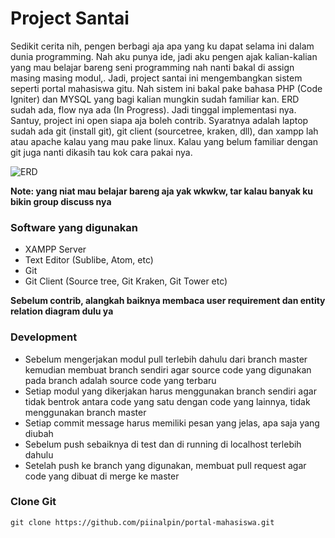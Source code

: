 # Project Santai

Sedikit cerita nih, pengen berbagi aja apa yang ku dapat selama ini dalam dunia programming. Nah aku punya ide, jadi aku pengen ajak kalian-kalian yang mau belajar bareng seni programming nah nanti bakal di assign masing masing modul,. Jadi, project santai ini mengembangkan sistem seperti portal mahasiswa gitu. Nah sistem ini bakal pake bahasa PHP (Code Igniter) dan MYSQL yang bagi kalian mungkin sudah familiar kan. ERD sudah ada, flow nya ada (In Progress). Jadi tinggal implementasi nya. Santuy, project ini open siapa aja boleh contrib. Syaratnya adalah laptop sudah ada git (install git), git client (sourcetree, kraken, dll), dan xampp lah atau apache kalau yang mau pake linux. Kalau yang belum familiar dengan git juga nanti dikasih tau kok cara pakai nya.

![ERD](https://raw.githubusercontent.com/piinalpin/portal-mahasiswa/master/docs/ERD.jpg)

__Note: yang niat mau belajar bareng aja yak wkwkw, tar kalau banyak ku bikin group discuss nya__

### Software yang digunakan

- XAMPP Server
- Text Editor (Sublibe, Atom, etc)
- Git
- Git Client (Source tree, Git Kraken, Git Tower etc)

__Sebelum contrib, alangkah baiknya membaca user requirement dan entity relation diagram dulu ya__

### Development

- Sebelum mengerjakan modul pull terlebih dahulu dari branch master kemudian membuat branch sendiri agar source code yang digunakan pada branch adalah source code yang terbaru
- Setiap modul yang dikerjakan harus menggunakan branch sendiri agar tidak bentrok antara code yang satu dengan code yang lainnya, tidak menggunakan branch master
- Setiap commit message harus memiliki pesan yang jelas, apa saja yang diubah
- Sebelum push sebaiknya di test dan di running di localhost terlebih dahulu
- Setelah push ke branch yang digunakan, membuat pull request agar code yang dibuat di merge ke master


### Clone Git
```
git clone https://github.com/piinalpin/portal-mahasiswa.git
```
